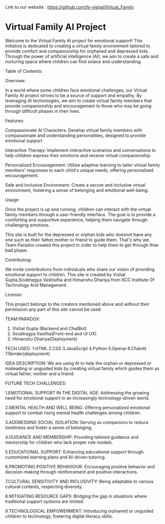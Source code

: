 Link to our website : https://github.com/hi-vishal/Virtual_Family

# Virtual Family AI Project

Welcome to the Virtual Family AI project for emotional support! This initiative is dedicated to creating a virtual family environment tailored to provide comfort and companionship for orphaned and depressed kids. Through the power of artificial intelligence (AI), we aim to create a safe and nurturing space where children can find solace and understanding.

Table of Contents:

Overview:

In a world where some children face emotional challenges, our Virtual Family AI project strives to be a source of support and empathy. By leveraging AI technologies, we aim to create virtual family members that provide companionship and encouragement to those who may be going through difficult phases in their lives.

Features:

Compassionate AI Characters: Develop virtual family members with compassionate and understanding personalities, designed to provide emotional support.

Interactive Therapy: Implement interactive scenarios and conversations to help children express their emotions and receive virtual companionship.

Personalized Encouragement: Utilize adaptive learning to tailor virtual family members' responses to each child's unique needs, offering personalized encouragement.

Safe and Inclusive Environment: Create a secure and inclusive virtual environment, fostering a sense of belonging and emotional well-being.

Usage:

Once the project is up and running, children can interact with the virtual family members through a user-friendly interface. The goal is to provide a comforting and supportive experience, helping them navigate through challenging emotions.

This site is built for the depressed or orphan kids who doesnot have any one such as their father,mother or friend to guide them. That's why we, Team Paradox created this project in order to help them to get through thier bad phase.


Contributing:

We invite contributions from individuals who share our vision of providing emotional support to children. This site is created by Vishal Gupta,Soubhagya Vashistha and Himanshu Dhariya from KCC Institute Of Technology And Management.

License:

This project belongs to the creators mentioned above and without their permission any part of this site cannot be used.


TEAM PARADOX:
1. Vishal Gupta (Backend and ChatBot)
2. Soubhagya Vasitha(Front-end and UI UX)
3. Himanshu Dhariya(Deployment)

TECH USED:
1.HTML
2.CSS
3.JavaScript
4.Python
5.Openai
6.Chainlit
7.Render(deployment)

IDEA DESCRIPTION:
We are using AI to help the orphan or depressed or misleading or unguided kids by creating virtual family which guides them as virtual father, mother and a friend.

FUTURE TECH CHALLENGES:

1.EMOTIONAL SUPPORT IN THE DIGITAL AGE: Addressing the growing need for emotional support in an increasingly technology-driven world.

2.MENTAL HEALTH AND WELL BEING: Offering personalized emotional support to combat rising mental health challenges among children.

3.ADDRESSING SOCIAL ISOLATION: Serving as companions to reduce loneliness and foster a sense of belonging.

4.GUIDANCE AND MEMBERSHIP: Providing tailored guidance and mentorship for children who lack proper role models.

5.EDUCATIONAL SUPPORT: Enhancing educational support through customized learning plans and AI-driven tutoring.

6.PROMOTING POSITIVE BEHAVIOUR: Encouraging positive behavior and decision-making through reinforcement and positive interactions.

7.CULTURAL SENSITIVITY AND INCLUSIVITY: Being adaptable to various cultural contexts, respecting diversity.

8.MITIGATING RESOURCE GAPS: Bridging the gap in situations where traditional support systems are limited.

9.TECHNOLOGICAL EMPOWERMENT: Introducing orphaned or unguided children to technology, fostering digital literacy skills.

